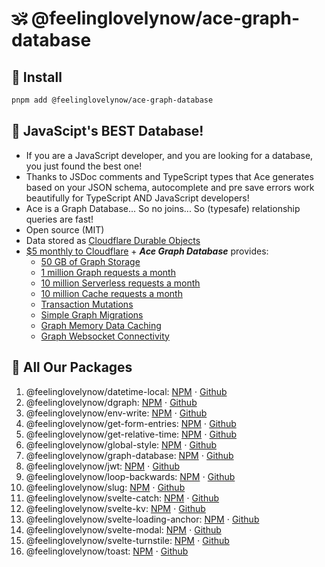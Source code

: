 # 🕉 @feelinglovelynow/ace-graph-database


## 💎 Install
```bash
pnpm add @feelinglovelynow/ace-graph-database
```


## 🙏 JavaScipt's BEST Database!
* If you are a JavaScript developer, and you are looking for a database, you just found the best one!
* Thanks to JSDoc comments and TypeScript types that Ace generates based on your JSON schema, autocomplete and pre save errors work beautifully for TypeScript AND JavaScript developers!
* Ace is a Graph Database... So no joins... So (typesafe) relationship queries are fast!
* Open source (MIT)
* Data stored as [Cloudflare Durable Objects](https://developers.cloudflare.com/durable-objects/)
* [$5 monthly to Cloudflare](https://developers.cloudflare.com/durable-objects/platform/pricing/) + ***Ace Graph Database***  provides:
  * [50 GB of Graph Storage](https://developers.cloudflare.com/durable-objects/platform/limits/)
  * [1 million Graph requests a month](https://developers.cloudflare.com/durable-objects/platform/pricing/)
  * [10 million Serverless requests a month](https://developers.cloudflare.com/workers/platform/pricing/#workers)
  * [10 million Cache requests a month](https://developers.cloudflare.com/kv/platform/pricing/)
  * [Transaction Mutations](https://developers.cloudflare.com/durable-objects/api/transactional-storage-api/)
  * [Simple Graph Migrations](https://developers.cloudflare.com/durable-objects/reference/durable-objects-migrations/)
  * [Graph Memory Data Caching](https://developers.cloudflare.com/durable-objects/learning/in-memory-state/)
  * [Graph Websocket Connectivity](https://developers.cloudflare.com/durable-objects/api/websockets/)


## 🎁 All Our Packages
1. @feelinglovelynow/datetime-local: [NPM](https://www.npmjs.com/package/@feelinglovelynow/datetime-local) ⋅ [Github](https://github.com/feelinglovelynow/datetime-local)
1. @feelinglovelynow/dgraph: [NPM](https://www.npmjs.com/package/@feelinglovelynow/dgraph) ⋅ [Github](https://github.com/feelinglovelynow/dgraph)
1. @feelinglovelynow/env-write: [NPM](https://www.npmjs.com/package/@feelinglovelynow/env-write) ⋅ [Github](https://github.com/feelinglovelynow/env-write)
1. @feelinglovelynow/get-form-entries: [NPM](https://www.npmjs.com/package/@feelinglovelynow/get-form-entries) ⋅ [Github](https://github.com/feelinglovelynow/get-form-entries)
1. @feelinglovelynow/get-relative-time: [NPM](https://www.npmjs.com/package/@feelinglovelynow/get-relative-time) ⋅ [Github](https://github.com/feelinglovelynow/get-relative-time)
1. @feelinglovelynow/global-style: [NPM](https://www.npmjs.com/package/@feelinglovelynow/global-style) ⋅ [Github](https://github.com/feelinglovelynow/global-style)
1. @feelinglovelynow/graph-database: [NPM](https://www.npmjs.com/package/@feelinglovelynow/graph-database) ⋅ [Github](https://github.com/feelinglovelynow/graph-database)
1. @feelinglovelynow/jwt: [NPM](https://www.npmjs.com/package/@feelinglovelynow/jwt) ⋅ [Github](https://github.com/feelinglovelynow/jwt)
1. @feelinglovelynow/loop-backwards: [NPM](https://www.npmjs.com/package/@feelinglovelynow/loop-backwards) ⋅ [Github](https://github.com/feelinglovelynow/loop-backwards)
1. @feelinglovelynow/slug: [NPM](https://www.npmjs.com/package/@feelinglovelynow/slug) ⋅ [Github](https://github.com/feelinglovelynow/slug)
1. @feelinglovelynow/svelte-catch: [NPM](https://www.npmjs.com/package/@feelinglovelynow/svelte-catch) ⋅ [Github](https://github.com/feelinglovelynow/svelte-catch)
1. @feelinglovelynow/svelte-kv: [NPM](https://www.npmjs.com/package/@feelinglovelynow/svelte-kv) ⋅ [Github](https://github.com/feelinglovelynow/svelte-kv)
1. @feelinglovelynow/svelte-loading-anchor: [NPM](https://www.npmjs.com/package/@feelinglovelynow/svelte-loading-anchor) ⋅ [Github](https://github.com/feelinglovelynow/svelte-loading-anchor)
1. @feelinglovelynow/svelte-modal: [NPM](https://www.npmjs.com/package/@feelinglovelynow/svelte-modal) ⋅ [Github](https://github.com/feelinglovelynow/svelte-modal)
1. @feelinglovelynow/svelte-turnstile: [NPM](https://www.npmjs.com/package/@feelinglovelynow/svelte-turnstile) ⋅ [Github](https://github.com/feelinglovelynow/svelte-turnstile)
1. @feelinglovelynow/toast: [NPM](https://www.npmjs.com/package/@feelinglovelynow/toast) ⋅ [Github](https://github.com/feelinglovelynow/toast)
